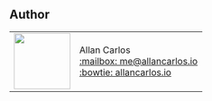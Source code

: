 ## Author

<table>
  <tr>
    <td>
      <img src="https://avatars1.githubusercontent.com/u/8354944?s=460&v=4" width="100">
    </td>
    <td>
      Allan Carlos<br />
      <a href="mailto:me@allancarlos.io">:mailbox: me@allancarlos.io</a><br />
      <a href="allancarlos.io">:bowtie: allancarlos.io</a>
    </td>
  </tr>
</table>
